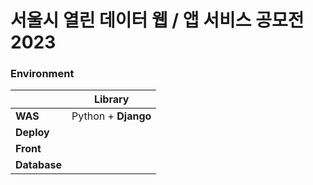 # 서울시 열린 데이터 웹 / 앱 서비스 공모전 2023

### Environment
||Library|
|------|---|
|**WAS**|Python + **Django**  
|**Deploy**|
|**Front**|
|**Database**|
